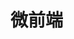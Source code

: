 <!--
 * @file: description
 * @author: longjing03
 * @Date: 2022-01-29 14:30:47
 * @LastEditors: longjing03
 * @LastEditTime: 2022-02-08 09:53:37
-->

# 微前端
